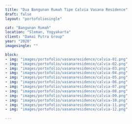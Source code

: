 ```yaml
---
title: "Dua Bangunan Rumah Tipe Calvia Vasana Residence"
draft: false
layout: "portofoliosingle"

cat: "Bangunan Rumah"
location: "Sleman, Yogyakarta"
client: "Damai Putra Group"
year: "2020"
imagesingle: ""

block:
- img: "images/portofolio/vasanaresidence/calvia-01.png"
- img: "images/portofolio/vasanaresidence/calvia-02.png"
- img: "images/portofolio/vasanaresidence/calvia-03.png"
- img: "images/portofolio/vasanaresidence/calvia-04.png"
- img: "images/portofolio/vasanaresidence/calvia-05.png"
- img: "images/portofolio/vasanaresidence/calvia-06.png"
- img: "images/portofolio/vasanaresidence/calvia-07.png"
- img: "images/portofolio/vasanaresidence/calvia-08.png"
- img: "images/portofolio/vasanaresidence/calvia-09.png"
- img: "images/portofolio/vasanaresidence/calvia-10.png"
- img: "images/portofolio/vasanaresidence/calvia-11.png"
- img: "images/portofolio/vasanaresidence/calvia-12.png"
    
---
```



